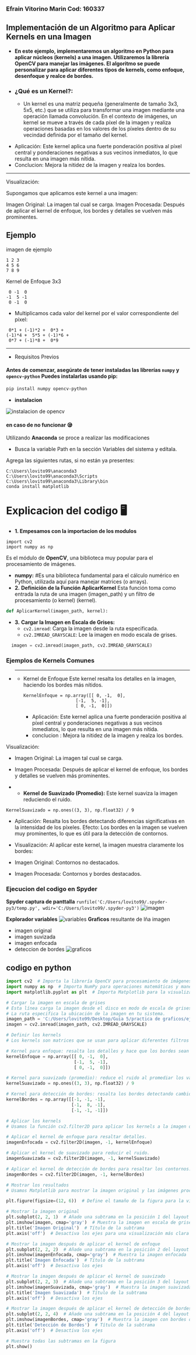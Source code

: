 ### Efrain Vitorino Marin Cod: **160337**
## Implementación de un Algoritmo para Aplicar Kernels en una Imagen

- **En este ejemplo, implementaremos un algoritmo en Python para aplicar núcleos (kernels) a una imagen. Utilizaremos la librería OpenCV para manejar las imágenes. El algoritmo se puede personalizar para aplicar diferentes tipos de kernels, como enfoque, desenfoque y realce de bordes.**
-  ### ¿Qué es un Kernel?:
   * Un kernel es una matriz pequeña (generalmente de tamaño 3x3, 5x5, etc.) que se utiliza para transformar una imagen mediante una operación llamada convolución. En el contexto de imágenes, un kernel se mueve a través de cada píxel de la imagen y realiza operaciones basadas en los valores de los píxeles dentro de su vecindad definida por el tamaño del kernel.
 * Aplicación:
Este kernel aplica una fuerte ponderación positiva al píxel central y ponderaciones negativas a sus vecinos inmediatos, lo que resulta en una imagen más nítida.
* Conclucion:
Mejora la nitidez de la imagen y realza los bordes.

---------------
Visualización:

Supongamos que aplicamos este kernel a una imagen:


Imagen Original: La imagen tal cual se carga.
Imagen Procesada: Después de aplicar el kernel de enfoque, los bordes y detalles se vuelven más prominentes.

## Ejemplo 
imagen de ejemplo
```
1 2 3
4 5 6
7 8 9
```
Kernel de Enfoque 3x3
```  
 0 -1  0
-1  5 -1
 0 -1  0
 ```
* Multiplicamos cada valor del kernel por el valor correspondiente del píxel:
```
 0*1 + (-1)*2 +  0*3 +
(-1)*4 +  5*5 + (-1)*6 +
 0*7 + (-1)*8 +  0*9
```
 _______________________
  - Requisitos Previos
  #### Antes de comenzar, asegúrate de tener instaladas las librerías ``numpy`` y ``opencv-python`` Puedes instalarlas usando pip:

  ```bash
  pip install numpy opencv-python
  ```
- **instalacion**

 ![instalacion de opencv](instalacion.png)
 #### en caso de no funcionar 😪
 Utilizando **Anaconda**  se proce a realizar las modificaciones 
 - Busca la variable Path en la sección Variables del sistema y edítala.

Agrega las siguientes rutas, si no están ya presentes:
```
C:\Users\lovito99\anaconda3
C:\Users\lovito99\anaconda3\Scripts
C:\Users\lovito99\anaconda3\Library\bin
conda install matplotlib
```
# Explicacion del codigo 🖥️
- **1. Empesamos con la importacion de los modulos**
 ```
 import cv2
import numpy as np
```
Es el módulo de **OpenCV**, una biblioteca muy popular para el procesamiento de imágenes.
- **numpy:** 
     #Es una biblioteca fundamental para el cálculo numérico en Python, utilizada aquí para manejar matrices (o arrays).
- **2.**  **Definición de la Función AplicarKernel**
Esta función toma como entrada la ruta de una imagen (imagen_path) y un filtro de procesamiento (o kernel) (kernel).

``` python
def AplicarKernel(imagen_path, kernel):
```
- **3.** **Cargar la Imagen en Escala de Grises:**
  - `cv2.imread`: Carga la imagen desde la ruta especificada.
  - `cv2.IMREAD_GRAYSCALE`: Lee la imagen en modo escala de grises.
```python 
  imagen = cv2.imread(imagen_path, cv2.IMREAD_GRAYSCALE)
```

### Ejemplos de Kernels Comunes
  - * * ***
    * Kernel de Enfoque
    Este kernel resalta los detalles en la imagen, haciendo los bordes más nítidos.
       ```
       KernelEnfoque = np.array([[ 0, -1,  0], 
                           [-1,  5, -1], 
                           [ 0, -1,  0]])
       ```
       * Aplicación:
Este kernel aplica una fuerte ponderación positiva al píxel central y ponderaciones negativas a sus vecinos inmediatos, lo que resulta en una imagen más nítida.
        * conclucion :
Mejora la nitidez de la imagen y realza los bordes.

Visualización:
- Imagen Original: La imagen tal cual se carga.
- Imagen Procesada: Después de aplicar el kernel de enfoque, los bordes y detalles se vuelven más prominentes.


- * **Kernel de Suavizado (Promedio):**
Este kernel suaviza la imagen reduciendo el ruido.
 ```
 KernelSuavizado = np.ones((3, 3), np.float32) / 9
```
  * Aplicación:
Resalta los bordes detectando diferencias significativas en la intensidad de los píxeles.
Efecto:
Los bordes en la imagen se vuelven muy prominentes, lo que es útil para la detección de contornos.
* Visualización:
Al aplicar este kernel, la imagen muestra claramente los bordes:

* Imagen Original: Contornos no destacados.
* Imagen Procesada: Contornos y bordes destacados.

### Ejecucion del codigo en Spyder
 **Spyder captura de panttalla**
 ``runfile('C:/Users/lovito99/.spyder-py3/temp.py', wdir='C:/Users/lovito99/.spyder-py3')``
 ![imagen](spyder.png)

**Explorador variables**
![variables](variables.png)
**Graficos**
resultante de lña imagen 
* imagen original
* imagen suvizada
* imagen enfocada
* deteccion de bordes
![graficos](graficos.png)
## codigo en **python**
```python
import cv2  # Importa la librería OpenCV para procesamiento de imágenes
import numpy as np  # Importa NumPy para operaciones matemáticas y manejo de matrices
import matplotlib.pyplot as plt  # Importa Matplotlib para la visualización de imágenes

# Cargar la imagen en escala de grises
# Esta línea carga la imagen desde el disco en modo de escala de grises.
# La ruta especifica la ubicación de la imagen en tu sistema.
imagen_path = 'C:/Users/lovito99/Desktop/Guia 5/practica de graficos/ejersicios/vertical.jpg'
imagen = cv2.imread(imagen_path, cv2.IMREAD_GRAYSCALE)

# Definir los kernels
# Los kernels son matrices que se usan para aplicar diferentes filtros en la imagen.

# Kernel para enfoque: resalta los detalles y hace que los bordes sean más nítidos.
kernelEnfoque = np.array([[ 0, -1,  0], 
                          [-1,  5, -1], 
                          [ 0, -1,  0]])

# Kernel para suavizado (promedio): reduce el ruido al promediar los valores de los píxeles vecinos.
kernelSuavizado = np.ones((3, 3), np.float32) / 9

# Kernel para detección de bordes: resalta los bordes detectando cambios significativos en la intensidad de los píxeles.
kernelBordes = np.array([[-1, -1, -1], 
                         [-1,  8, -1], 
                         [-1, -1, -1]])

# Aplicar los kernels
# Usamos la función cv2.filter2D para aplicar los kernels a la imagen original.

# Aplicar el kernel de enfoque para resaltar detalles.
imagenEnfocada = cv2.filter2D(imagen, -1, kernelEnfoque)

# Aplicar el kernel de suavizado para reducir el ruido.
imagenSuavizada = cv2.filter2D(imagen, -1, kernelSuavizado)

# Aplicar el kernel de detección de bordes para resaltar los contornos.
imagenBordes = cv2.filter2D(imagen, -1, kernelBordes)

# Mostrar los resultados
# Usamos Matplotlib para mostrar la imagen original y las imágenes procesadas con los diferentes kernels.

plt.figure(figsize=(12, 6))  # Define el tamaño de la figura para la visualización

# Mostrar la imagen original
plt.subplot(2, 2, 1)  # Añade una subtrama en la posición 1 del layout 2x2
plt.imshow(imagen, cmap='gray')  # Muestra la imagen en escala de grises
plt.title('Imagen Original')  # Título de la subtrama
plt.axis('off')  # Desactiva los ejes para una visualización más clara

# Mostrar la imagen después de aplicar el kernel de enfoque
plt.subplot(2, 2, 2)  # Añade una subtrama en la posición 2 del layout 2x2
plt.imshow(imagenEnfocada, cmap='gray')  # Muestra la imagen enfocada
plt.title('Imagen Enfocada')  # Título de la subtrama
plt.axis('off')  # Desactiva los ejes

# Mostrar la imagen después de aplicar el kernel de suavizado
plt.subplot(2, 2, 3)  # Añade una subtrama en la posición 3 del layout 2x2
plt.imshow(imagenSuavizada, cmap='gray')  # Muestra la imagen suavizada
plt.title('Imagen Suavizada')  # Título de la subtrama
plt.axis('off')  # Desactiva los ejes

# Mostrar la imagen después de aplicar el kernel de detección de bordes
plt.subplot(2, 2, 4)  # Añade una subtrama en la posición 4 del layout 2x2
plt.imshow(imagenBordes, cmap='gray')  # Muestra la imagen con bordes detectados
plt.title('Detección de Bordes')  # Título de la subtrama
plt.axis('off')  # Desactiva los ejes

# Muestra todas las subtramas en la figura
plt.show()
```
